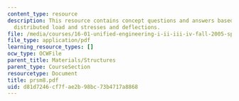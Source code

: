 ```yaml
---
content_type: resource
description: This resource contains concept questions and answers based on symmetric
  distributed load and stresses and deflections.
file: /media/courses/16-01-unified-engineering-i-ii-iii-iv-fall-2005-spring-2006/d81d7246cf7fae2b98bc73b4717a8868_prsm8.pdf
file_type: application/pdf
learning_resource_types: []
ocw_type: OCWFile
parent_title: Materials/Structures
parent_type: CourseSection
resourcetype: Document
title: prsm8.pdf
uid: d81d7246-cf7f-ae2b-98bc-73b4717a8868
---
```

